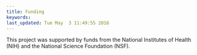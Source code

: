 ```yaml
---
title: Funding
keywords: 
last_updated: Tue May  3 11:49:55 2016
---
```


This project was supported by funds from the National Institutes of
Health (NIH) and the National Science Foundation (NSF).

